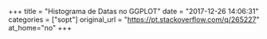 +++
title = "Histograma de Datas no GGPLOT"
date = "2017-12-26 14:06:31"
categories = ["sopt"]
original_url = "https://pt.stackoverflow.com/q/265227"
at_home="no"
+++

